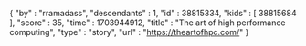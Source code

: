 {
  "by" : "rramadass",
  "descendants" : 1,
  "id" : 38815334,
  "kids" : [ 38815684 ],
  "score" : 35,
  "time" : 1703944912,
  "title" : "The art of high performance computing",
  "type" : "story",
  "url" : "https://theartofhpc.com/"
}

